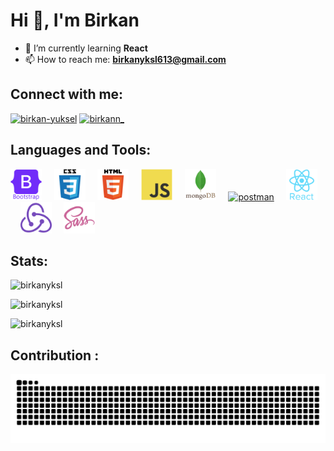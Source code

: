 # Hi 👋, I'm Birkan

- 🌱 I’m currently learning **React**
- 📫 How to reach me: **birkanyksl613@gmail.com**

## Connect with me:

[<img src="https://raw.githubusercontent.com/rahuldkjain/github-profile-readme-generator/master/src/images/icons/Social/linked-in-alt.svg" alt="birkan-yuksel" height="30" width="40" />](https://linkedin.com/in/birkan-yuksel)
[<img src="https://raw.githubusercontent.com/rahuldkjain/github-profile-readme-generator/master/src/images/icons/Social/instagram.svg" alt="birkann_" height="30" width="40" />](https://instagram.com/birkann_)

## Languages and Tools:

[<img src="https://raw.githubusercontent.com/devicons/devicon/master/icons/bootstrap/bootstrap-plain-wordmark.svg" alt="bootstrap" width="50" height="50"/>](https://getbootstrap.com) &nbsp;&nbsp;&nbsp;
[<img src="https://raw.githubusercontent.com/devicons/devicon/master/icons/css3/css3-original-wordmark.svg" alt="css3" width="50" height="50"/>](https://www.w3schools.com/css/) &nbsp;&nbsp;&nbsp;
[<img src="https://raw.githubusercontent.com/devicons/devicon/master/icons/html5/html5-original-wordmark.svg" alt="html5" width="50" height="50"/>](https://www.w3.org/html/) &nbsp;&nbsp;&nbsp;
[<img src="https://raw.githubusercontent.com/devicons/devicon/master/icons/javascript/javascript-original.svg" alt="javascript" width="50" height="50"/>](https://developer.mozilla.org/en-US/docs/Web/JavaScript) &nbsp;&nbsp;&nbsp;
[<img src="https://raw.githubusercontent.com/devicons/devicon/master/icons/mongodb/mongodb-original-wordmark.svg" alt="mongodb" width="50" height="50"/>](https://www.mongodb.com/) &nbsp;&nbsp;&nbsp;
[<img src="https://www.vectorlogo.zone/logos/getpostman/getpostman-icon.svg" alt="postman" width="50" height="50"/>](https://postman.com/) &nbsp;&nbsp;&nbsp;
[<img src="https://raw.githubusercontent.com/devicons/devicon/master/icons/react/react-original-wordmark.svg" alt="react" width="50" height="50"/>](https://reactjs.org/) &nbsp;&nbsp;&nbsp;
[<img src="https://raw.githubusercontent.com/devicons/devicon/master/icons/redux/redux-original.svg" alt="redux" width="50" height="50"/>](https://redux.js.org/) &nbsp;&nbsp;&nbsp;
[<img src="https://raw.githubusercontent.com/devicons/devicon/master/icons/sass/sass-original.svg" alt="sass" width="50" height="50"/>](https://sass-lang.com/)

## Stats:

<p align="left"><img src="https://github-readme-stats.vercel.app/api/top-langs?username=birkanyksl&show_icons=true&locale=en&layout=compact" alt="birkanyksl"/></p>

<p align="left"><img src="https://github-readme-stats.vercel.app/api?username=birkanyksl&show_icons=true&locale=en" alt="birkanyksl"/></p>

<p align="left"><img src="https://github-readme-streak-stats.herokuapp.com/?user=birkanyksl&" alt="birkanyksl"/></p>

## Contribution :

<picture>
  <source media="(prefers-color-scheme: dark)" srcset="https://raw.githubusercontent.com/birkanyksl/birkanyksl/output/github-contribution-grid-snake-dark.svg">
  <source media="(prefers-color-scheme: light)" srcset="https://raw.githubusercontent.com/birkanyksl/birkanyksl/output/github-contribution-grid-snake.svg">
  <img alt="github contribution grid snake animation" src="https://raw.githubusercontent.com/birkanyksl/birkanyksl/output/github-contribution-grid-snake.svg">
</picture>
